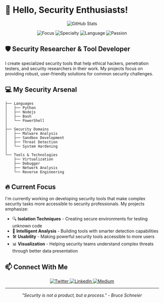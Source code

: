 # 👋 Hello, Security Enthusiasts!

<div align="center">
  <img src="https://github-readme-stats.vercel.app/api?username=0xChanh&show_icons=true&theme=radical" alt="GitHub Stats" />
</div>

<p align="center">
  <img src="https://img.shields.io/badge/Focus-Cybersecurity-red" alt="Focus" />
  <img src="https://img.shields.io/badge/Specialty-Security_Tools-blue" alt="Specialty" />
  <img src="https://img.shields.io/badge/Language-Python-yellow" alt="Language" />
  <img src="https://img.shields.io/badge/Passion-Ethical_Hacking-green" alt="Passion" />
</p>

## 🛡️ Security Researcher & Tool Developer

I create specialized security tools that help ethical hackers, penetration testers, and security researchers in their work. My projects focus on providing robust, user-friendly solutions for common security challenges.


## 💻 My Security Arsenal

```
├── Languages
│   ├── Python
│   ├── Nodejs
│   ├── Bash
│   └── PowerShell
│
├── Security Domains
│   ├── Malware Analysis
│   ├── Sandbox Development
│   ├── Threat Detection
│   └── System Hardening
│
└── Tools & Technologies
    ├── Virtualization
    ├── Debugger
    ├── Network Analysis
    └── Reverse Engineering
```

## 🔥 Current Focus

I'm currently working on developing security tools that make complex security tasks more accessible to security professionals. My projects emphasize:

- 🔍 **Isolation Techniques** - Creating secure environments for testing unknown code
- 🧠 **Intelligent Analysis** - Building tools with smarter detection capabilities
- 🛠️ **Usability** - Making powerful security tools accessible to more users
- 📊 **Visualization** - Helping security teams understand complex threats through better data presentation

## 📫 Connect With Me

<p align="center">
  <a href="https://twitter.com/YOUR_TWITTER" target="_blank">
    <img src="https://img.shields.io/badge/Twitter-%231DA1F2.svg?&style=for-the-badge&logo=twitter&logoColor=white" alt="Twitter" />
  </a>
  <a href="https://www.linkedin.com/in/YOUR_LINKEDIN" target="_blank">
    <img src="https://img.shields.io/badge/LinkedIn-%230077B5.svg?&style=for-the-badge&logo=linkedin&logoColor=white" alt="LinkedIn" />
  </a>
  <a href="https://medium.com/@YOUR_MEDIUM" target="_blank">
    <img src="https://img.shields.io/badge/Medium-%23000000.svg?&style=for-the-badge&logo=medium&logoColor=white" alt="Medium" />
  </a>
</p>

---

<div align="center">
  <p><i>"Security is not a product, but a process." - Bruce Schneier</i></p>
  
 
</div>
